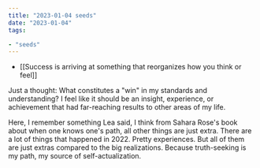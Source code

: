 ```yaml
---
title: "2023-01-04 seeds"
date: "2023-01-04"
tags:

- "seeds"
---
```


- [[Success is arriving at something that reorganizes how you think or feel]]

Just a thought: What constitutes a "win" in my standards and understanding? I feel like it should be an insight, experience, or achievement that had far-reaching results to other areas of my life.

Here, I remember something Lea said, I think from Sahara Rose's book about when one knows one's path, all other things are just extra. There are a lot of things that happened in 2022. Pretty experiences. But all of them are just extras compared to the big realizations. Because truth-seeking is my path, my source of self-actualization.